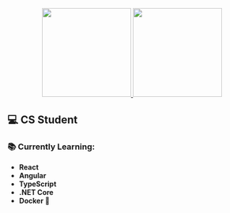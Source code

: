 <div align="center">
  <a href="https://github.com/tiagosantini">
  <img height="180em" src="https://github-readme-stats.vercel.app/api?username=tiagosantini&amp;show_icons=true&amp;theme=dracula&amp;include_all_commits=true&amp;count_private=true" style="max-width: 100%;">
  <img height="180em" src="https://github-readme-stats.vercel.app/api/top-langs/?username=tiagosantini&amp;layout=compact&amp;langs_count=7&amp;theme=dracula" style="max-width: 100%;">
</a></div>

## :computer: CS Student
### :books: Currently Learning:

- **React**
- **Angular**
- **TypeScript**
- **.NET Core**
- **Docker 🐳**
